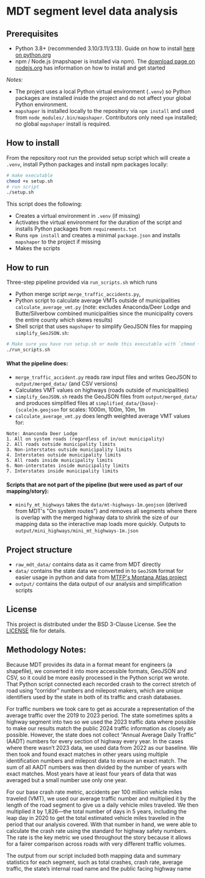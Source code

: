 # MDT segment level data analysis

## Prerequisites

- Python 3.8+ (recommended 3.10/3.11/3.13). Guide on how to install [here on python.org](https://wiki.python.org/moin/BeginnersGuide/Download)
- npm / Node.js (mapshaper is installed via npm). The [download page on nodejs.org](https://nodejs.org/en/download) has information on how to install and get started

_Notes:_
- The project uses a local Python virtual environment (`.venv`) so Python packages are installed inside the project and do not affect your global Python environment.
- `mapshaper` is installed locally to the repository via `npm install` and used from `node_modules/.bin/mapshaper`. Contributors only need `npm` installed; no global `mapshaper` install is required.

## How to install

From the repository root run the provided setup script which will create a `.venv`, install Python packages and install npm packages locally:

```bash
# make executable
chmod +x setup.sh
# run script
./setup.sh
```

This script does the following:
- Creates a virtual environment in `.venv` (if missing)
- Activates the virtual environment for the duration of the script and installs Python packages from `requirements.txt`
- Runs `npm install` and creates a minimal `package.json` and installs `mapshaper` to the project if missing
- Makes the scripts 


## How to run

Three-step pipeline provided via `run_scripts.sh` which runs
- Python merge script `merge_traffic_accidents.py`, 
- Python script to calculate average VMTs outside of municipalities `calculate_average_vmt.py` (note: excludes Anaconda/Deer Lodge and Butte/Silverbow combined municipalities since the municipality covers the entire county which skews results)  
- Shell script that uses `mapshaper` to simplify GeoJSON files for mapping `simplify_GeoJSON.sh`:

```bash
# Make sure you have run setup.sh or made this executable with `chmod + x` and created a .venv manually
./run_scripts.sh
```

#### What the pipeline does:
- `merge_traffic_accident.py` reads raw input files and writes GeoJSON to `output/merged_data/` (and CSV versions)
- Calculates VMT values on highways (roads outside of municipalities)
- `simplify_GeoJSON.sh` reads the GeoJSON files from `output/merged_data/` and produces simplified files at `simplified_data/{base}-{scale}m.geojson` for scales: 1000m, 100m, 10m, 1m
- `calculate_average_vmt.py` does length weighted average VMT values for:
```
Note: Ananconda Deer Lodge
1. All on system roads (regardless of in/out municipality)
2. All roads outside municipality limits
3. Non-interstates outside municipality limits
4. Interstates outside municipality limits
5. All roads inside municipality limits
6. Non-interstates inside municipality limits
7. Interstates inside municipality limits
```


#### Scripts that are not part of the pipeline (but were used as part of our mapping/story): 
- `minify_mt_highways` takes the `data/mt-highways-1m.geojson` (derived from MDT's "On system routes") and removes all segments where there is overlap with the merged highway data to shrink the size of our mapping data so the interactive map loads more quickly. Outputs to `output/mini_highways/mini_mt_highways-1m.json`

## Project structure
- `raw_mdt_data/` contains data as it came from MDT directly
- `data/` contains the state data we converted in to `GeoJSON` format for easier usage in python and data from [MTFP's Montana Atlas project](https://github.com/mtfreepress/montana-atlas)
- `output/` contains the data output of our analysis and simplification scripts

## License

This project is distributed under the BSD 3-Clause License. See the [LICENSE](LICENSE) file for details.


## Methodology Notes:

Because MDT provides its data in a format meant for engineers (a shapefile), we converted it into more accessible formats, GeoJSON and CSV, so it could be more easily processed in the Python script we wrote. That Python script connected each recorded crash to the correct stretch of road using “corridor” numbers and milepost makers, which are unique identifiers used by the state in both of its traffic and crash databases. 

For traffic numbers we took care to get as accurate a representation of the average traffic over the 2019 to 2023 period. The state sometimes splits a highway segment into two so we used the 2023 traffic data where possible to make our results match the public 2024 traffic information as closely as possible. However, the state does not collect “Annual Average Daily Traffic” (AADT) numbers for every section of highway every year. In the cases where there wasn’t 2023 data, we used data from 2022 as our baseline. We then took and found exact matches in other years using multiple identification numbers and milepost data to ensure an exact match. The sum of all AADT numbers was then divided by the number of years with exact matches. Most years have at least four years of data that was averaged but a small number use only one year. 

For our base crash rate metric, accidents per 100 million vehicle miles traveled (VMT), we used our average traffic number and multiplied it by the length of the road segment to give us a daily vehicle miles traveled. We then multiplied it by 1,826—the total number of days in 5 years, including the leap day in 2020 to get the total estimated vehicle miles traveled in the period that our analysis covered. With that number in hand, we were able to calculate the crash rate using the standard for highway safety numbers. The rate is the key metric we used throughout the story because it allows for a fairer comparison across roads with very different traffic volumes.

The output from our script included both mapping data and summary statistics for each segment, such as total crashes, crash rate, average traffic, the state’s internal road name and the public facing highway name
